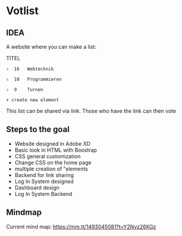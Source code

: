 # Votlist

## IDEA

A website where you can make a list:


TITEL
```
⇧  16   Webtechnik
```
```
⇧  10   Programmieren
```
```
⇧  9    Turnen
```
```
+ create new element
```



This list can be shared via link.
Those who have the link can then vote

## Steps to the goal

+ Website designed in Adobe XD
+ Basic look in HTML with Boostrap
+ CSS general customization
+ Change CSS on the home page
+ multiple creation of "elements
+ Backend for link sharing
+ Log In System designed
+ Dashboard design
+ Log In System Backend

## Mindmap
Current mind map: https://mm.tt/1493045081?t=Y2Nvz26KGz

